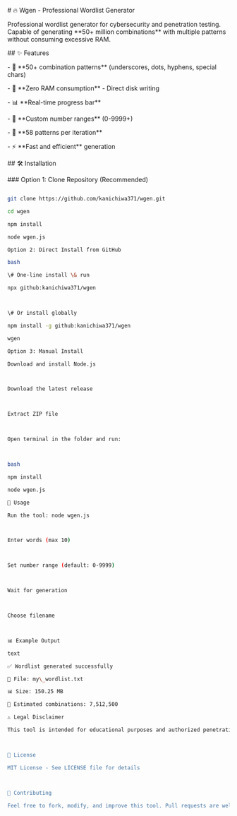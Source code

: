 \# 🔥 Wgen - Professional Wordlist Generator



Professional wordlist generator for cybersecurity and penetration testing. Capable of generating \*\*50+ million combinations\*\* with multiple patterns without consuming excessive RAM.



\## ✨ Features



\- 🚀 \*\*50+ combination patterns\*\* (underscores, dots, hyphens, special chars)

\- 💾 \*\*Zero RAM consumption\*\* - Direct disk writing  

\- 📊 \*\*Real-time progress bar\*\*

\- 🔢 \*\*Custom number ranges\*\* (0-9999+)

\- 🎯 \*\*58 patterns per iteration\*\*

\- ⚡ \*\*Fast and efficient\*\* generation



\## 🛠️ Installation



\### Option 1: Clone Repository (Recommended)

```bash

git clone https://github.com/kanichiwa371/wgen.git

cd wgen

npm install

node wgen.js

Option 2: Direct Install from GitHub

bash

\# One-line install \& run

npx github:kanichiwa371/wgen



\# Or install globally

npm install -g github:kanichiwa371/wgen

wgen

Option 3: Manual Install

Download and install Node.js



Download the latest release



Extract ZIP file



Open terminal in the folder and run:



bash

npm install

node wgen.js

🚀 Usage

Run the tool: node wgen.js



Enter words (max 10)



Set number range (default: 0-9999)



Wait for generation



Choose filename



📊 Example Output

text

✅ Wordlist generated successfully

📁 File: my\_wordlist.txt

📊 Size: 150.25 MB

🔢 Estimated combinations: 7,512,500

⚠️ Legal Disclaimer

This tool is intended for educational purposes and authorized penetration testing only. Never use it against systems you don't own or have explicit permission to test.



📄 License

MIT License - See LICENSE file for details



🤝 Contributing

Feel free to fork, modify, and improve this tool. Pull requests are welcome!


